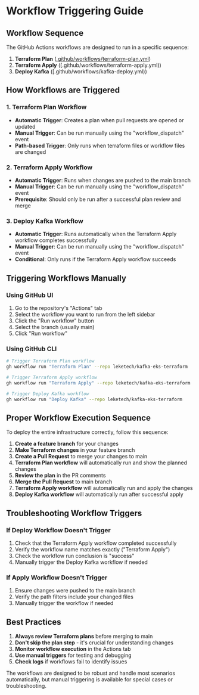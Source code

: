 # Workflow Triggering Guide

## Workflow Sequence

The GitHub Actions workflows are designed to run in a specific sequence:

1. **Terraform Plan** ([.github/workflows/terraform-plan.yml](.github/workflows/terraform-plan.yml))
2. **Terraform Apply** ([.github/workflows/terraform-apply.yml))
3. **Deploy Kafka** ([.github/workflows/kafka-deploy.yml))

## How Workflows are Triggered

### 1. Terraform Plan Workflow
- **Automatic Trigger**: Creates a plan when pull requests are opened or updated
- **Manual Trigger**: Can be run manually using the "workflow_dispatch" event
- **Path-based Trigger**: Only runs when terraform files or workflow files are changed

### 2. Terraform Apply Workflow
- **Automatic Trigger**: Runs when changes are pushed to the main branch
- **Manual Trigger**: Can be run manually using the "workflow_dispatch" event
- **Prerequisite**: Should only be run after a successful plan review and merge

### 3. Deploy Kafka Workflow
- **Automatic Trigger**: Runs automatically when the Terraform Apply workflow completes successfully
- **Manual Trigger**: Can be run manually using the "workflow_dispatch" event
- **Conditional**: Only runs if the Terraform Apply workflow succeeds

## Triggering Workflows Manually

### Using GitHub UI
1. Go to the repository's "Actions" tab
2. Select the workflow you want to run from the left sidebar
3. Click the "Run workflow" button
4. Select the branch (usually main)
5. Click "Run workflow"

### Using GitHub CLI
```bash
# Trigger Terraform Plan workflow
gh workflow run "Terraform Plan" --repo leketech/kafka-eks-terraform

# Trigger Terraform Apply workflow
gh workflow run "Terraform Apply" --repo leketech/kafka-eks-terraform

# Trigger Deploy Kafka workflow
gh workflow run "Deploy Kafka" --repo leketech/kafka-eks-terraform
```

## Proper Workflow Execution Sequence

To deploy the entire infrastructure correctly, follow this sequence:

1. **Create a feature branch** for your changes
2. **Make Terraform changes** in your feature branch
3. **Create a Pull Request** to merge your changes to main
4. **Terraform Plan workflow** will automatically run and show the planned changes
5. **Review the plan** in the PR comments
6. **Merge the Pull Request** to main branch
7. **Terraform Apply workflow** will automatically run and apply the changes
8. **Deploy Kafka workflow** will automatically run after successful apply

## Troubleshooting Workflow Triggers

### If Deploy Workflow Doesn't Trigger
1. Check that the Terraform Apply workflow completed successfully
2. Verify the workflow name matches exactly ("Terraform Apply")
3. Check the workflow run conclusion is "success"
4. Manually trigger the Deploy Kafka workflow if needed

### If Apply Workflow Doesn't Trigger
1. Ensure changes were pushed to the main branch
2. Verify the path filters include your changed files
3. Manually trigger the workflow if needed

## Best Practices

1. **Always review Terraform plans** before merging to main
2. **Don't skip the plan step** - it's crucial for understanding changes
3. **Monitor workflow execution** in the Actions tab
4. **Use manual triggers** for testing and debugging
5. **Check logs** if workflows fail to identify issues

The workflows are designed to be robust and handle most scenarios automatically, but manual triggering is available for special cases or troubleshooting.